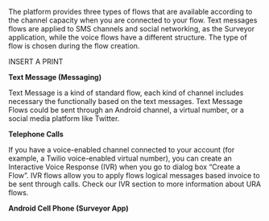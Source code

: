 The platform provides three types of flows that are available according to the channel capacity when you are connected to your flow. Text messages flows are applied to SMS channels and social networking, as the Surveyor application, while the voice flows have a different structure. The type of flow is chosen during the flow creation.

INSERT A PRINT

**Text Message (Messaging)**

Text Message is a kind of standard flow, each kind of channel includes necessary the functionally based on the text messages. Text Message Flows could be sent through an Android channel, a virtual number, or a social media platform like Twitter.

**Telephone Calls**

If you have a voice-enabled channel connected to your account (for example, a Twilio voice-enabled virtual number), you can create an Interactive Voice Response (IVR) when you go to dialog box “Create a Flow”. IVR flows allow you to apply flows logical messages based invoice to be sent through calls. Check our IVR section to more information about URA flows.

**Android Cell Phone (Surveyor App)**
